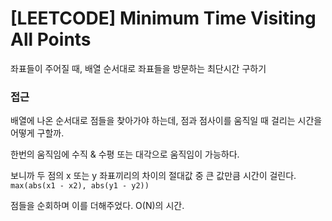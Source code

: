# [LEETCODE] Minimum Time Visiting All Points

좌표들이 주어질 때, 배열 순서대로 좌표들을 방문하는 최단시간 구하기

### 접근

배열에 나온 순서대로 점들을 찾아가야 하는데, 점과 점사이를 움직일 때 걸리는 시간을 어떻게 구할까.

한번의 움직임에 수직 & 수평 또는 대각으로 움직임이 가능하다.

보니까 두 점의 x 또는 y 좌표끼리의 차이의 절대값 중 큰 값만큼 시간이 걸린다. `max(abs(x1 - x2), abs(y1 - y2))`

점들을 순회하며 이를 더해주었다. O(N)의 시간.
